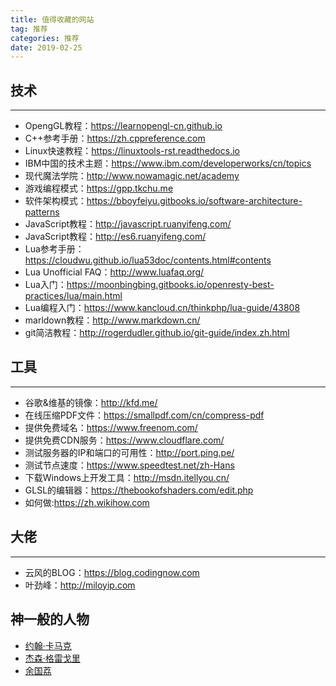 ```yaml
---
title: 值得收藏的网站
tag: 推荐
categories: 推荐
date: 2019-02-25
---
```


## 技术
---
* OpengGL教程：https://learnopengl-cn.github.io
* C++参考手册：https://zh.cppreference.com
* Linux快速教程：https://linuxtools-rst.readthedocs.io
* IBM中国的技术主题：https://www.ibm.com/developerworks/cn/topics
* 现代魔法学院：http://www.nowamagic.net/academy
* 游戏编程模式：https://gpp.tkchu.me
* 软件架构模式：https://bboyfeiyu.gitbooks.io/software-architecture-patterns
* JavaScript教程：http://javascript.ruanyifeng.com/
* JavaScript教程：http://es6.ruanyifeng.com/
* Lua参考手册：https://cloudwu.github.io/lua53doc/contents.html#contents
* Lua Unofficial FAQ：http://www.luafaq.org/
* Lua入门：https://moonbingbing.gitbooks.io/openresty-best-practices/lua/main.html
* Lua编程入门：https://www.kancloud.cn/thinkphp/lua-guide/43808
* marldown教程：http://www.markdown.cn/
* git简洁教程：http://rogerdudler.github.io/git-guide/index.zh.html

## 工具
---
* 谷歌&维基的镜像：http://kfd.me/
* 在线压缩PDF文件：https://smallpdf.com/cn/compress-pdf
* 提供免费域名：https://www.freenom.com/
* 提供免费CDN服务：https://www.cloudflare.com/
* 测试服务器的IP和端口的可用性：http://port.ping.pe/
* 测试节点速度：https://www.speedtest.net/zh-Hans
* 下载Windows上开发工具：http://msdn.itellyou.cn/
* GLSL的编辑器：https://thebookofshaders.com/edit.php
* 如何做:https://zh.wikihow.com

## 大佬
---
* 云风的BLOG：https://blog.codingnow.com
* 叶劲峰：http://miloyip.com

## 神一般的人物
* [约翰·卡马克](https://zh.wikipedia.org/wiki/%E7%B4%84%E7%BF%B0%C2%B7%E5%8D%A1%E9%A6%AC%E5%85%8B)
* [杰森·格雷戈里](https://www.gameenginebook.com/)
* [余国荔](https://zh.wikipedia.org/wiki/%E4%BD%99%E5%9B%BD%E8%8D%94)